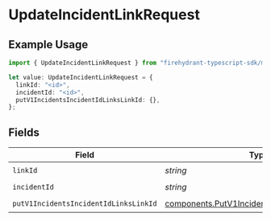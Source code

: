 # UpdateIncidentLinkRequest

## Example Usage

```typescript
import { UpdateIncidentLinkRequest } from "firehydrant-typescript-sdk/models/operations";

let value: UpdateIncidentLinkRequest = {
  linkId: "<id>",
  incidentId: "<id>",
  putV1IncidentsIncidentIdLinksLinkId: {},
};
```

## Fields

| Field                                                                                                            | Type                                                                                                             | Required                                                                                                         | Description                                                                                                      |
| ---------------------------------------------------------------------------------------------------------------- | ---------------------------------------------------------------------------------------------------------------- | ---------------------------------------------------------------------------------------------------------------- | ---------------------------------------------------------------------------------------------------------------- |
| `linkId`                                                                                                         | *string*                                                                                                         | :heavy_check_mark:                                                                                               | N/A                                                                                                              |
| `incidentId`                                                                                                     | *string*                                                                                                         | :heavy_check_mark:                                                                                               | N/A                                                                                                              |
| `putV1IncidentsIncidentIdLinksLinkId`                                                                            | [components.PutV1IncidentsIncidentIdLinksLinkId](../../models/components/putv1incidentsincidentidlinkslinkid.md) | :heavy_check_mark:                                                                                               | N/A                                                                                                              |